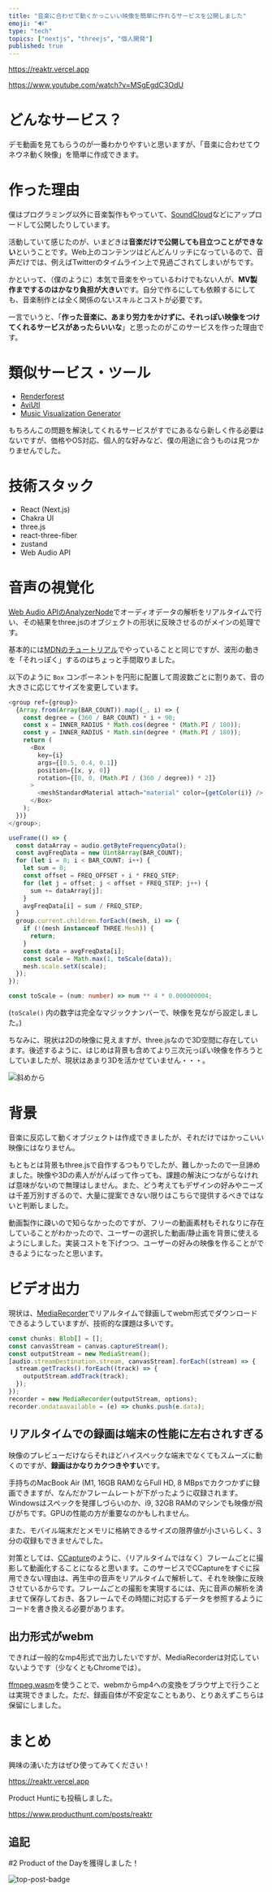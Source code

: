```yaml
---
title: "音楽に合わせて動くかっこいい映像を簡単に作れるサービスを公開しました"
emoji: "️🔊️"
type: "tech"
topics: ["nextjs", "threejs", "個人開発"]
published: true
---
```


https://reaktr.vercel.app

https://www.youtube.com/watch?v=MSgEgdC3OdU

# どんなサービス？

デモ動画を見てもらうのが一番わかりやすいと思いますが、「音楽に合わせてウネウネ動く映像」を簡単に作成できます。

# 作った理由

僕はプログラミング以外に音楽製作もやっていて、[SoundCloud](https://soundcloud.com/matsura_yuma)などにアップロードして公開したりしています。

活動していて感じたのが、いまどきは**音楽だけで公開しても目立つことができない**ということです。Web上のコンテンツはどんどんリッチになっているので、音声だけでは、例えばTwitterのタイムライン上で見過ごされてしまいがちです。

かといって、（僕のように）本気で音楽をやっているわけでもない人が、**MV製作までするのはかなり負担が大きい**です。自分で作るにしても依頼するにしても、音楽制作とは全く関係のないスキルとコストが必要です。

一言でいうと、「**作った音楽に、あまり労力をかけずに、それっぽい映像をつけてくれるサービスがあったらいいな**」と思ったのがこのサービスを作った理由です。

# 類似サービス・ツール

- [Renderforest](https://www.renderforest.com/template/sensitive-beats-music-visualizer)
- [AviUtl](https://aviutl.info/onnseihakei/)
- [Music Visualization Generator](https://aidn.jp/mvg/)

もちろんこの問題を解決してくれるサービスがすでにあるなら新しく作る必要はないですが、価格やOS対応、個人的な好みなど、僕の用途に合うものは見つかりませんでした。

# 技術スタック

- React (Next.js)
- Chakra UI
- three.js
- react-three-fiber
- zustand
- Web Audio API

# 音声の視覚化

[Web Audio APIのAnalyzerNode](https://developer.mozilla.org/ja/docs/Web/API/AnalyserNode)でオーディオデータの解析をリアルタイムで行い、その結果をthree.jsのオブジェクトの形状に反映させるのがメインの処理です。

基本的には[MDNのチュートリアル](https://developer.mozilla.org/ja/docs/Web/API/Web_Audio_API/Visualizations_with_Web_Audio_API)でやっていることと同じですが、波形の動きを「それっぽく」するのはちょっと手間取りました。

以下のように `Box` コンポーネントを円形に配置して周波数ごとに割りあて、音の大きさに応じてサイズを変更しています。

```typescript
<group ref={group}>
  {Array.from(Array(BAR_COUNT)).map((_, i) => {
    const degree = (360 / BAR_COUNT) * i + 90;
    const x = INNER_RADIUS * Math.cos(degree * (Math.PI / 180));
    const y = INNER_RADIUS * Math.sin(degree * (Math.PI / 180));
    return (
      <Box
        key={i}
        args={[0.5, 0.4, 0.1]}
        position={[x, y, 0]}
        rotation={[0, 0, (Math.PI / (360 / degree)) * 2]}
      >
        <meshStandardMaterial attach="material" color={getColor(i)} />
      </Box>
    );
  })}
</group>;
```

```typescript
useFrame(() => {
  const dataArray = audio.getByteFrequencyData();
  const avgFreqData = new Uint8Array(BAR_COUNT);
  for (let i = 0; i < BAR_COUNT; i++) {
    let sum = 0;
    const offset = FREQ_OFFSET + i * FREQ_STEP;
    for (let j = offset; j < offset + FREQ_STEP; j++) {
      sum += dataArray[j];
    }
    avgFreqData[i] = sum / FREQ_STEP;
  }
  group.current.children.forEach((mesh, i) => {
    if (!(mesh instanceof THREE.Mesh)) {
      return;
    }
    const data = avgFreqData[i];
    const scale = Math.max(1, toScale(data));
    mesh.scale.setX(scale);
  });
});

const toScale = (num: number) => num ** 4 * 0.000000004;
```

(`toScale()` 内の数字は完全なマジックナンバーで、映像を見ながら設定しました。)

ちなみに、現状は2Dの映像に見えますが、three.jsなので3D空間に存在しています。後述するように、はじめは背景も含めてより三次元っぽい映像を作ろうとしていましたが、現状はあまり3Dを活かせていません・・・。

![斜めから](https://storage.googleapis.com/zenn-user-upload/3d2514ec3c37-20220205.png)

# 背景

音楽に反応して動くオブジェクトは作成できましたが、それだけではかっこいい映像にはなりません。

もともとは背景もthree.jsで自作するつもりでしたが、難しかったので一旦諦めました。映像や3Dの素人ががんばって作っても、課題の解決につながらなければ意味がないので無理はしません。また、どう考えてもデザインの好みやニーズは千差万別すぎるので、大量に提案できない限りはこちらで提供するべきではないと判断しました。

動画製作に疎いので知らなかったのですが、フリーの動画素材もそれなりに存在していることがわかったので、ユーザーの選択した動画/静止画を背景に使えるようにしました。実装コストを下げつつ、ユーザーの好みの映像を作ることができるようになったと思います。

# ビデオ出力

現状は、[MediaRecorder](https://developer.mozilla.org/ja/docs/Web/API/MediaStream_Recording_API)でリアルタイムで録画してwebm形式でダウンロードできるようしていますが、技術的な課題は多いです。

```typescript
const chunks: Blob[] = [];
const canvasStream = canvas.captureStream();
const outputStream = new MediaStream();
[audio.streamDestination.stream, canvasStream].forEach((stream) => {
  stream.getTracks().forEach((track) => {
    outputStream.addTrack(track);
  });
});
recorder = new MediaRecorder(outputStream, options);
recorder.ondataavailable = (e) => chunks.push(e.data);
```

## リアルタイムでの録画は端末の性能に左右されすぎる

映像のプレビューだけならそれほどハイスペックな端末でなくてもスムーズに動くのですが、**録画はかなりカクつきやすい**です。

手持ちのMacBook Air (M1, 16GB RAM)ならFull HD, 8 MBpsでカクつかずに録画できますが、なんだかフレームレートが下がったように収録されます。Windowsはスペックを発揮しづらいのか、i9, 32GB RAMのマシンでも映像が飛びがちです。GPUの性能の方が重要なのかもしれません。

また、モバイル端末だとメモリに格納できるサイズの限界値が小さいらしく、3分の収録もできませんでした。

対策としては、[CCapture](https://github.com/spite/ccapture.js)のように、（リアルタイムではなく）フレームごとに撮影して動画化することになると思います。このサービスでCCaptureをすぐに採用できない理由は、再生中の音声をリアルタイムで解析して、それを映像に反映させているからです。フレームごとの撮影を実現するには、先に音声の解析を済ませて保存しておき、各フレームでその時間に対応するデータを参照するようにコードを書き換える必要があります。

## 出力形式がwebm

できれば一般的なmp4形式で出力したいですが、MediaRecorderは対応していないようです（少なくともChromeでは）。

[ffmpeg.wasm](https://github.com/ffmpegwasm/ffmpeg.wasm)を使うことで、webmからmp4への変換をブラウザ上で行うことは実現できました。ただ、録画自体が不安定なこともあり、とりあえずこちらは保留にしました。

# まとめ

興味の湧いた方はぜひ使ってみてください！

https://reaktr.vercel.app

Product Huntにも投稿しました。

https://www.producthunt.com/posts/reaktr

## 追記

#2 Product of the Dayを獲得しました！

![top-post-badge](https://api.producthunt.com/widgets/embed-image/v1/top-post-badge.png?post_id=330406&theme=light&period=daily)
